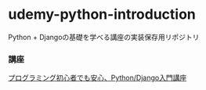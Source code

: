 # udemy-python-introduction
Python + Djangoの基礎を学べる講座の実装保存用リポジトリ

### 講座
[プログラミング初心者でも安心、Python/Django入門講座](https://www.udemy.com/course/pythondjango-a/learn/lecture/8152244?start=75#content)
